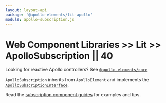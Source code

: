 ```yaml
---
layout: layout-api
package: '@apollo-elements/lit-apollo'
module: apollo-subscription.js
---
```

<!-- ----------------------------------------------------------------------------------------
     Welcome! This file includes automatically generated API documentation.
     To edit the docs that appear within, find the original source file under `packages/*`,
     corresponding to the package name and module in this YAML front-matter block.
     Thank you for your interest in Apollo Elements 😁
------------------------------------------------------------------------------------------ -->

# Web Component Libraries >> Lit >> ApolloSubscription || 40

<inline-notification type="tip">

Looking for reactive Apollo controllers? See [`@apollo-elements/core`](/api/core/)

</inline-notification>

`ApolloSubscription` inherits from `ApolloElement` and implements the [`ApolloSubscriptionInterface`](/api/core/interfaces/subscription/).

Read the [subscription component guides](../../../../guides/usage/subscriptions/) for examples and tips.
